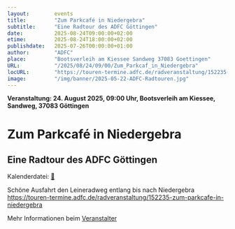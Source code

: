 ```yaml
---
layout:        events
title:         "Zum Parkcafé in Niedergebra"
subtitle:      "Eine Radtour des ADFC Göttingen"
date:          2025-08-24T09:00:00+02:00
etime:         2025-08-24T18:00:00+02:00
publishdate:   2025-07-26T00:00:00+01:00
author:        "ADFC"
place:         "Bootsverleih am Kiessee Sandweg 37083 Goettingen"
URL:           "/2025/08/24/09/00/Zum_Parkcaf_in_Niedergebra"
locURL:        "https://touren-termine.adfc.de/radveranstaltung/152235-zum-parkcafe-in-niedergebra"
image:         "/img/banner/2025-05-22-ADFC-Radtouren.jpg"
---
```


**Veranstaltung: 24. August 2025, 09:00 Uhr, Bootsverleih am Kiessee, Sandweg, 37083 Göttingen**

Zum Parkcafé in Niedergebra
===========

Eine Radtour des ADFC Göttingen
-----------


Kalenderdatei: [📆](/ics/2025-08-24_09-00_zum_parkcaf_in_niedergebra.ics)

Schöne Ausfahrt den Leineradweg entlang bis nach Niedergebra
https://touren-termine.adfc.de/radveranstaltung/152235-zum-parkcafe-in-niedergebra

Mehr Informationen beim [Veranstalter](https://touren-termine.adfc.de/radveranstaltung/152235-zum-parkcafe-in-niedergebra)
